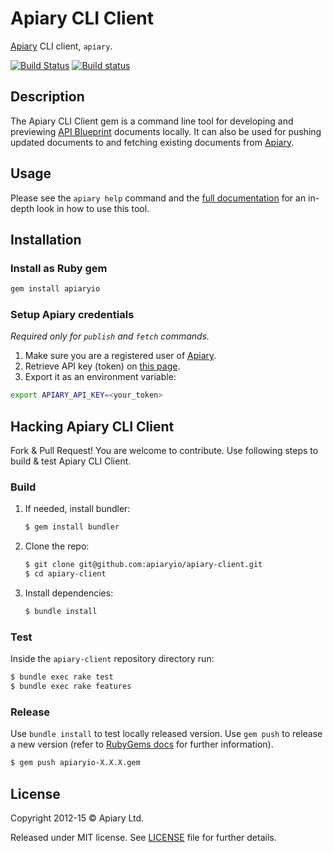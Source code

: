 Apiary CLI Client
=================

[Apiary](https://apiary.io) CLI client, `apiary`.

[![Build Status](https://travis-ci.org/apiaryio/apiary-client.png?branch=master)](https://travis-ci.org/apiaryio/apiary-client) [![Build status](https://ci.appveyor.com/api/projects/status/0hmkivbnhf9p3f8d/branch/master?svg=true)](https://ci.appveyor.com/project/Apiary/apiary-client/branch/master)


## Description

The Apiary CLI Client gem is a command line tool for developing and previewing
[API Blueprint](http://apiblueprint.org) documents locally. It can also be
used for pushing updated documents to and fetching existing documents from
[Apiary](http://apiary.io).


## Usage

Please see the `apiary help` command and the [full documentation](http://client.apiary.io) for an in-depth look in how to use this tool.


## Installation

### Install as Ruby gem

```sh
gem install apiaryio
```

### Setup Apiary credentials

*Required only for `publish` and `fetch` commands.*

1. Make sure you are a registered user of [Apiary](http://apiary.io).
2. Retrieve API key (token) on [this page](https://login.apiary.io/tokens).
3. Export it as an environment variable:

```sh
export APIARY_API_KEY=<your_token>
```


## Hacking Apiary CLI Client

Fork & Pull Request! You are welcome to contribute. Use following steps to build & test Apiary CLI Client.

### Build

1.  If needed, install bundler:

    ```sh
    $ gem install bundler
    ```

2.  Clone the repo:

    ```sh
    $ git clone git@github.com:apiaryio/apiary-client.git
    $ cd apiary-client
    ```

3.  Install dependencies:

    ```sh
    $ bundle install
    ```

### Test

Inside the `apiary-client` repository directory run:

```sh
$ bundle exec rake test
$ bundle exec rake features
```

### Release

Use `bundle install` to test locally released version. Use `gem push` to
release a new version (refer to [RubyGems docs](http://guides.rubygems.org/publishing/) for further information).

```sh
$ gem push apiaryio-X.X.X.gem
```


## License

Copyright 2012-15 © Apiary Ltd.

Released under MIT license. See [LICENSE](https://raw.githubusercontent.com/apiaryio/apiary-client/master/LICENSE) file for further details.
